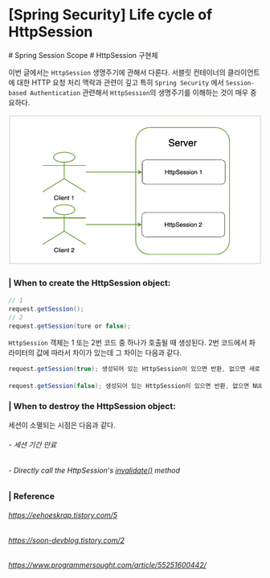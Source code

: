 # [Spring Security] Life cycle of HttpSession

\# Spring Session Scope # HttpSession 구현체 

이번 글에서는 `HttpSession` 생명주기에 관해서 다룬다. 서블릿 컨테이너의 클라이언트에 대한 HTTP 요청 처리 맥락과 관련이 깊고 특히 `Spring Security` 에서 `Session-based Authentication` 관련해서 `HttpSession`의 생명주기를 이해하는 것이 매우 중요하다. 

![image-20210727234004582](./imgs/httpsession-1.png)

### | When to create the HttpSession object:

```java
// 1
request.getSession();
// 2
request.getSession(ture or false);
```

`HttpSession` 객체는 1 또는 2번 코드 중 하나가 호출될 때 생성된다. 2번 코드에서 파라미터의 값에 따라서 차이가 있는데 그 차이는 다음과 같다. 

```java
request.getSession(true); 생성되어 있는 HttpSession이 있으면 반환, 없으면 새로 생성 

request.getSession(false); 생성되어 있는 HttpSession이 있으면 반환, 없으면 NULL 반환
```

### | When to destroy the HttpSession object: 

세션이 소멸되는 시점은 다음과 같다.

###### - 세션 기간 만료 

###### - Directly call the HttpSession's <u>invalidate()</u> method



### | Reference 

###### https://eehoeskrap.tistory.com/5

###### https://soon-devblog.tistory.com/2

###### https://www.programmersought.com/article/55251600442/

